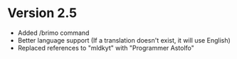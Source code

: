 # Version 2.5
- Added /brimo command
- Better language support (If a translation doesn't exist, it will use English)
- Replaced references to "mldkyt" with "Programmer Astolfo"
